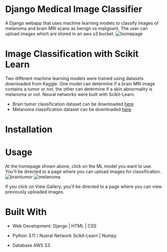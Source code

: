 # Django Medical Image Classifier
A Django webapp that uses machine learning models to classify images of melanoma and brain MRI scans as benign vs malignant. The user can upload images which are stored in an aws s3 bucket.
![homepage](https://github.com/am831/django-image-classifier/assets/59581465/90fba4bf-143e-4ec5-96ca-bd1c9a5da5e7)

# Image Classification with Scikit Learn
Two different machine learning models were trained using datasets downloaded from Kaggle. One model can determine if a brain MRI image contains a tumor or not, the other can determine if a skin abnormality is melanoma or not. Neural networks were built with Scikit-Learn.

- Brain tumor classification dataset can be downloaded [here](https://www.kaggle.com/datasets/sartajbhuvaji/brain-tumor-classification-mri?resource=download)
- Melanoma classification dataset can be downloaded [here](https://www.kaggle.com/datasets/hasnainjaved/melanoma-skin-cancer-dataset-of-10000-images?resource=download)

# Installation

# Usage
At the homepage shown above, click on the ML model you want to use. You'll be directed to a page where you can upload images for classification.
![braintumor](https://github.com/am831/django-image-classifier/assets/59581465/c7f4204e-feef-4791-991d-6eee9ae64738)
![melanoma](https://github.com/am831/django-image-classifier/assets/59581465/e120006a-e447-4f97-9c07-256677279c8f)

If you click on View Gallery, you'll be directed to a page where you can view previously uploaded images.

# Built With

- Web Development:
Django | HTML | CSS

- Python 3.11 / Nueral Network
Scikit-Learn | Numpy

- Database
AWS S3
